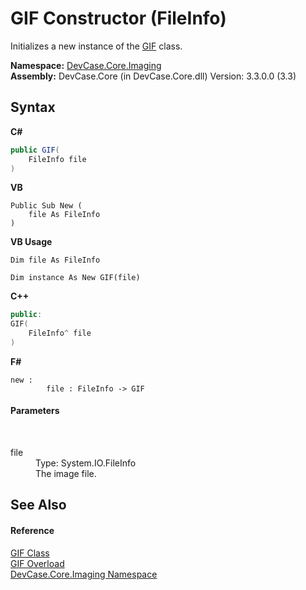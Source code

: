 # GIF Constructor (FileInfo)
 

Initializes a new instance of the <a href="T_DevCase_Core_Imaging_GIF">GIF</a> class.

**Namespace:**&nbsp;<a href="N_DevCase_Core_Imaging">DevCase.Core.Imaging</a><br />**Assembly:**&nbsp;DevCase.Core (in DevCase.Core.dll) Version: 3.3.0.0 (3.3)

## Syntax

**C#**<br />
``` C#
public GIF(
	FileInfo file
)
```

**VB**<br />
``` VB
Public Sub New ( 
	file As FileInfo
)
```

**VB Usage**<br />
``` VB Usage
Dim file As FileInfo

Dim instance As New GIF(file)
```

**C++**<br />
``` C++
public:
GIF(
	FileInfo^ file
)
```

**F#**<br />
``` F#
new : 
        file : FileInfo -> GIF
```


#### Parameters
&nbsp;<dl><dt>file</dt><dd>Type: System.IO.FileInfo<br />The image file.</dd></dl>

## See Also


#### Reference
<a href="T_DevCase_Core_Imaging_GIF">GIF Class</a><br /><a href="Overload_DevCase_Core_Imaging_GIF__ctor">GIF Overload</a><br /><a href="N_DevCase_Core_Imaging">DevCase.Core.Imaging Namespace</a><br />